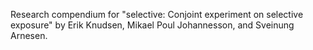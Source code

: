 <!-- README.md is generated from README.Rmd. Please edit that file -->
Research compendium for "selective: Conjoint experiment on selective exposure" by Erik Knudsen, Mikael Poul Johannesson, and Sveinung Arnesen.
